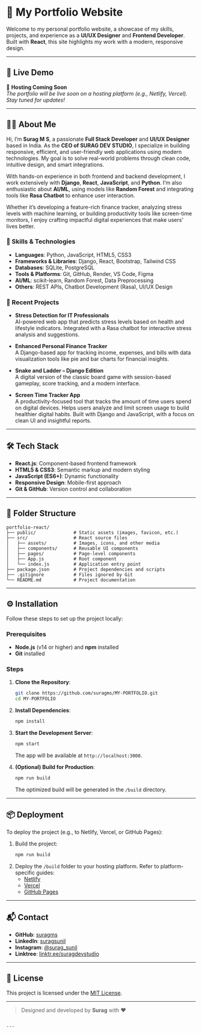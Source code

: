 # 💼 My Portfolio Website

Welcome to my personal portfolio website, a showcase of my skills, projects, and experience as a **UI/UX Designer** and **Frontend Developer**. Built with **React**, this site highlights my work with a modern, responsive design.

---

## 🚀 Live Demo

🔗 **Hosting Coming Soon**  
*The portfolio will be live soon on a hosting platform (e.g., Netlify, Vercel). Stay tuned for updates!*

---

## 👨‍💻 About Me

Hi, I’m **Surag M S**, a passionate **Full Stack Developer** and **UI/UX Designer** based in India. As the **CEO of SURAG DEV STUDIO**, I specialize in building responsive, efficient, and user-friendly web applications using modern technologies. My goal is to solve real-world problems through clean code, intuitive design, and smart integrations.

With hands-on experience in both frontend and backend development, I work extensively with **Django**, **React**, **JavaScript**, and **Python**. I’m also enthusiastic about **AI/ML**, using models like **Random Forest** and integrating tools like **Rasa Chatbot** to enhance user interaction.

Whether it’s developing a feature-rich finance tracker, analyzing stress levels with machine learning, or building productivity tools like screen-time monitors, I enjoy crafting impactful digital experiences that make users' lives better.

### 🔧 Skills & Technologies
- **Languages**: Python, JavaScript, HTML5, CSS3
- **Frameworks & Libraries**: Django, React, Bootstrap, Tailwind CSS
- **Databases**: SQLite, PostgreSQL
- **Tools & Platforms**: Git, GitHub, Render, VS Code, Figma
- **AI/ML**: scikit-learn, Random Forest, Data Preprocessing
- **Others**: REST APIs, Chatbot Development (Rasa), UI/UX Design

### 🚀 Recent Projects
- **Stress Detection for IT Professionals**  
  AI-powered web app that predicts stress levels based on health and lifestyle indicators. Integrated with a Rasa chatbot for interactive stress analysis and suggestions.

- **Enhanced Personal Finance Tracker**  
  A Django-based app for tracking income, expenses, and bills with data visualization tools like pie and bar charts for financial insights.

- **Snake and Ladder – Django Edition**  
  A digital version of the classic board game with session-based gameplay, score tracking, and a modern interface.

- **Screen Time Tracker App**  
  A productivity-focused tool that tracks the amount of time users spend on digital devices. Helps users analyze and limit screen usage to build healthier digital habits. Built with Django and JavaScript, with a focus on clean UI and insightful reports.

---

## 🛠 Tech Stack

- **React.js**: Component-based frontend framework
- **HTML5 & CSS3**: Semantic markup and modern styling
- **JavaScript (ES6+)**: Dynamic functionality
- **Responsive Design**: Mobile-first approach
- **Git & GitHub**: Version control and collaboration

---

## 📁 Folder Structure

```plaintext
portfolio-react/
├── public/              # Static assets (images, favicon, etc.)
├── src/                 # React source files
│   ├── assets/          # Images, icons, and other media
│   ├── components/      # Reusable UI components
│   ├── pages/           # Page-level components
│   ├── App.js           # Root component
│   └── index.js         # Application entry point
├── package.json         # Project dependencies and scripts
├── .gitignore           # Files ignored by Git
└── README.md            # Project documentation
```

---

## ⚙️ Installation

Follow these steps to set up the project locally:

### Prerequisites
- **Node.js** (v14 or higher) and **npm** installed
- **Git** installed

### Steps
1. **Clone the Repository**:
   ```bash
   git clone https://github.com/suragms/MY-PORTFOLIO.git
   cd MY-PORTFOLIO
   ```

2. **Install Dependencies**:
   ```bash
   npm install
   ```

3. **Start the Development Server**:
   ```bash
   npm start
   ```
   The app will be available at `http://localhost:3000`.

4. **(Optional) Build for Production**:
   ```bash
   npm run build
   ```
   The optimized build will be generated in the `/build` directory.

---

## 📦 Deployment

To deploy the project (e.g., to Netlify, Vercel, or GitHub Pages):
1. Build the project:
   ```bash
   npm run build
   ```
2. Deploy the `/build` folder to your hosting platform. Refer to platform-specific guides:
   - [Netlify](https://docs.netlify.com/)
   - [Vercel](https://vercel.com/docs)
   - [GitHub Pages](https://docs.github.com/en/pages)

---

## 📬 Contact

- **GitHub**: [suragms](https://github.com/suragms)
- **LinkedIn**: [suragsunil](https://linkedin.com/in/suragsunil)
- **Instagram**: [@surag_sunil](https://instagram.com/surag_sunil)
- **Linktree**: [linktr.ee/suragdevstudio](https://linktr.ee/suragdevstudio)

---

## 📝 License

This project is licensed under the [MIT License](LICENSE).

---

> Designed and developed by **Surag** with ❤️
```

---
